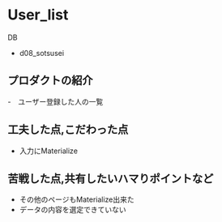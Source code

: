 # User_list
DB
- d08_sotsusei

## プロダクトの紹介
-　ユーザー登録した人の一覧
## 工夫した点,こだわった点
- 入力にMaterialize
## 苦戦した点,共有したいハマりポイントなど
- その他のページもMaterialize出来た
- データの内容を選定できていない
